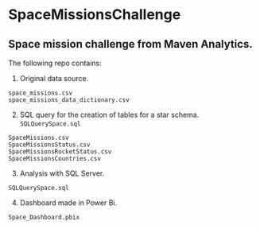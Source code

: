 # SpaceMissionsChallenge
## Space mission challenge from Maven Analytics.
The following repo contains:
1. Original data source. 
```
space_missions.csv
space_missions_data_dictionary.csv
````
2. SQL query for the creation of tables for a star schema. `SQLQuerySpace.sql`
```
SpaceMissions.csv
SpaceMissionsStatus.csv
SpaceMissionsRocketStatus.csv
SpaceMissionsCountries.csv
```
3. Analysis with SQL Server.
```
SQLQuerySpace.sql
```
4. Dashboard made in Power Bi.
```
Space_Dashboard.pbix
```
